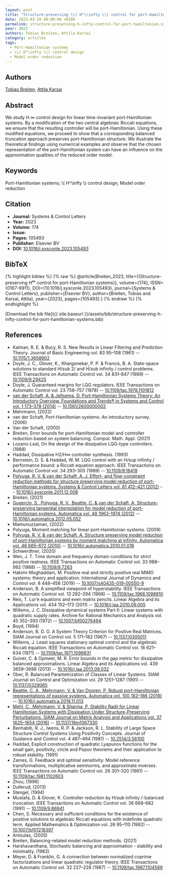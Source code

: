 ```yaml
---
layout: post
title: "Structure-preserving \\( H^\\infty \\) control for port-Hamiltonian systems"
date: 2023-03-20 00:00:00 +0100
permalink: structure-preserving-h-infty-control-for-port-hamiltonian-systems
year: 2023
authors: Tobias Breiten, Attila Karsai
category: articles
tags:
  - Port-Hamiltonian systems
  - \\( H^\infty \\) control design
  - Model order reduction
---
```

 
## Authors
[Tobias Breiten](authors/tobias-breiten), [Attila Karsai](authors/attila-karsai)
 
## Abstract
We study H ∞ control design for linear time-invariant port-Hamiltonian systems. By a modification of the two central algebraic Riccati equations, we ensure that the resulting controller will be port-Hamiltonian. Using these modified equations, we proceed to show that a corresponding balanced truncation approach preserves port-Hamiltonian structure. We illustrate the theoretical findings using numerical examples and observe that the chosen representation of the port-Hamiltonian system can have an influence on the approximation qualities of the reduced order model.
 
## Keywords
Port-Hamiltonian systems; \\( H^\infty \\) control design; Model order reduction
 
## Citation
- **Journal:** Systems &amp; Control Letters
- **Year:** 2023
- **Volume:** 174
- **Issue:** 
- **Pages:** 105493
- **Publisher:** Elsevier BV
- **DOI:** [10.1016/j.sysconle.2023.105493](https://doi.org/10.1016/j.sysconle.2023.105493)
 
## BibTeX
{% highlight bibtex %}
{% raw %}
@article{Breiten_2023,
  title={{Structure-preserving $H^\infty$ control for port-Hamiltonian systems}},
  volume={174},
  ISSN={0167-6911},
  DOI={10.1016/j.sysconle.2023.105493},
  journal={Systems &amp; Control Letters},
  publisher={Elsevier BV},
  author={Breiten, Tobias and Karsai, Attila},
  year={2023},
  pages={105493}
}
{% endraw %}
{% endhighlight %}
 
[Download the bib file]({{ site.baseurl }}/assets/bib/structure-preserving-h-infty-control-for-port-hamiltonian-systems.bib)
 
## References
- Kalman, R. E. & Bucy, R. S. New Results in Linear Filtering and Prediction Theory. Journal of Basic Engineering vol. 83 95–108 (1961) -- [10.1115/1.3658902](https://doi.org/10.1115/1.3658902)
- Doyle, J. C., Glover, K., Khargonekar, P. P. & Francis, B. A. State-space solutions to standard H/sub 2/ and H/sub infinity / control problems. IEEE Transactions on Automatic Control vol. 34 831–847 (1989) -- [10.1109/9.29425](https://doi.org/10.1109/9.29425)
- Doyle, J. Guaranteed margins for LQG regulators. IEEE Transactions on Automatic Control vol. 23 756–757 (1978) -- [10.1109/tac.1978.1101812](https://doi.org/10.1109/tac.1978.1101812)
- [van der Schaft, A. & Jeltsema, D. Port-Hamiltonian Systems Theory: An Introductory Overview. Foundations and Trends® in Systems and Control vol. 1 173–378 (2014)](port-hamiltonian-systems-theory-an-introductory-overview) -- [10.1561/2600000002](https://doi.org/10.1561/2600000002)
- Mehrmann, (2022)
- van der Schaft, Port-Hamiltonian systems: An introductory survey. (2006)
- Van der Schaft, (2000)
- Breiten, Error bounds for port-Hamiltonian model and controller reduction based on system balancing. Comput. Math. Appl. (2021)
- Lozano-Leal, On the design of the dissipative LQG-type controllers. (1988)
- Haddad, Dissipative H2/H∞ controller synthesis. (1993)
- Bernstein, D. S. & Haddad, W. M. LQG control with an H/sup infinity / performance bound: a Riccati equation approach. IEEE Transactions on Automatic Control vol. 34 293–305 (1989) -- [10.1109/9.16419](https://doi.org/10.1109/9.16419)
- [Polyuga, R. V. & van der Schaft, A. J. Effort- and flow-constraint reduction methods for structure preserving model reduction of port-Hamiltonian systems. Systems &amp; Control Letters vol. 61 412–421 (2012)](effort-and-flow-constraint-reduction-methods-for-structure-preserving-model-reduction-of-port-hamiltonian-systems) -- [10.1016/j.sysconle.2011.12.008](https://doi.org/10.1016/j.sysconle.2011.12.008)
- Breiten, (2021)
- [Gugercin, S., Polyuga, R. V., Beattie, C. & van der Schaft, A. Structure-preserving tangential interpolation for model reduction of port-Hamiltonian systems. Automatica vol. 48 1963–1974 (2012)](structure-preserving-tangential-interpolation-for-model-reduction-of-port-hamiltonian-systems) -- [10.1016/j.automatica.2012.05.052](https://doi.org/10.1016/j.automatica.2012.05.052)
- Mamunuzzaman, (2022)
- Polyuga, Moment matching for linear port-Hamiltonian systems. (2009)
- [Polyuga, R. V. & van der Schaft, A. Structure preserving model reduction of port-Hamiltonian systems by moment matching at infinity. Automatica vol. 46 665–672 (2010)](structure-preserving-model-reduction-of-port-hamiltonian-systems-by-moment-matching-at-infinity) -- [10.1016/j.automatica.2010.01.018](https://doi.org/10.1016/j.automatica.2010.01.018)
- Schwerdtner, (2020)
- Wen, J. T. Time domain and frequency domain conditions for strict positive realness. IEEE Transactions on Automatic Control vol. 33 988–992 (1988) -- [10.1109/9.7263](https://doi.org/10.1109/9.7263)
- Hakimi-Moghaddam, M. Positive real and strictly positive real MIMO systems: theory and application. International Journal of Dynamics and Control vol. 8 448–458 (2019) -- [10.1007/s40435-019-00550-9](https://doi.org/10.1007/s40435-019-00550-9)
- Anderson, B. A simplified viewpoint of hyperstability. IEEE Transactions on Automatic Control vol. 13 292–294 (1968) -- [10.1109/tac.1968.1098910](https://doi.org/10.1109/tac.1968.1098910)
- Reis, T. Lur’e equations and even matrix pencils. Linear Algebra and its Applications vol. 434 152–173 (2011) -- [10.1016/j.laa.2010.09.005](https://doi.org/10.1016/j.laa.2010.09.005)
- Willems, J. C. Dissipative dynamical systems Part II: Linear systems with quadratic supply rates. Archive for Rational Mechanics and Analysis vol. 45 352–393 (1972) -- [10.1007/bf00276494](https://doi.org/10.1007/bf00276494)
- Boyd, (1994)
- Anderson, B. D. O. A System Theory Criterion for Positive Real Matrices. SIAM Journal on Control vol. 5 171–182 (1967) -- [10.1137/0305011](https://doi.org/10.1137/0305011)
- Willems, J. Least squares stationary optimal control and the algebraic Riccati equation. IEEE Transactions on Automatic Control vol. 16 621–634 (1971) -- [10.1109/tac.1971.1099831](https://doi.org/10.1109/tac.1971.1099831)
- Guiver, C. & Opmeer, M. R. Error bounds in the gap metric for dissipative balanced approximations. Linear Algebra and its Applications vol. 439 3659–3698 (2013) -- [10.1016/j.laa.2013.09.032](https://doi.org/10.1016/j.laa.2013.09.032)
- Ober, R. Balanced Parametrization of Classes of Linear Systems. SIAM Journal on Control and Optimization vol. 29 1251–1287 (1991) -- [10.1137/0329065](https://doi.org/10.1137/0329065)
- [Beattie, C. A., Mehrmann, V. & Van Dooren, P. Robust port-Hamiltonian representations of passive systems. Automatica vol. 100 182–186 (2019)](robust-port-hamiltonian-representations-of-passive-systems) -- [10.1016/j.automatica.2018.11.013](https://doi.org/10.1016/j.automatica.2018.11.013)
- [Mehl, C., Mehrmann, V. & Sharma, P. Stability Radii for Linear Hamiltonian Systems with Dissipation Under Structure-Preserving Perturbations. SIAM Journal on Matrix Analysis and Applications vol. 37 1625–1654 (2016)](stability-radii-for-linear-hamiltonian-systems-with-dissipation-under-structure-preserving-perturbations) -- [10.1137/16m1067330](https://doi.org/10.1137/16m1067330)
- Benhabib, R. J., Iwens, R. P. & Jackson, R. L. Stability of Large Space Structure Control Systems Using Positivity Concepts. Journal of Guidance and Control vol. 4 487–494 (1981) -- [10.2514/3.56100](https://doi.org/10.2514/3.56100)
- Haddad, Explicit construction of quadratic Lyapunov functions for the small gain, positivity, circle and Popov theorems and their application to robust stability. (1991)
- Zames, G. Feedback and optimal sensitivity: Model reference transformations, multiplicative seminorms, and approximate inverses. IEEE Transactions on Automatic Control vol. 26 301–320 (1981) -- [10.1109/tac.1981.1102603](https://doi.org/10.1109/tac.1981.1102603)
- Zhou, (1996)
- Dullerud, (2013)
- Stengel, (1994)
- Mustafa, D. & Glover, K. Controller reduction by H/sub infinity /-balanced truncation. IEEE Transactions on Automatic Control vol. 36 668–682 (1991) -- [10.1109/9.86941](https://doi.org/10.1109/9.86941)
- Chen, S. Necessary and sufficient conditions for the existence of positive solutions to algebraic Riccati equations with indefinite quadratic term. Applied Mathematics &amp; Optimization vol. 26 95–110 (1992) -- [10.1007/bf01218397](https://doi.org/10.1007/bf01218397)
- Antoulas, (2005)
- Breiten, Balancing-related model reduction methods. (2021)
- Harshavardhana, Stochastic balancing and approximation - stability and minimality. (1983)
- Meyer, D. & Franklin, G. A connection between normalized coprime factorizations and linear quadratic regulator theory. IEEE Transactions on Automatic Control vol. 32 227–228 (1987) -- [10.1109/tac.1987.1104569](https://doi.org/10.1109/tac.1987.1104569)

